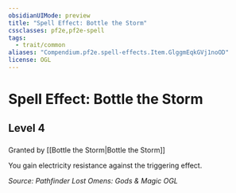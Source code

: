 ```yaml
---
obsidianUIMode: preview
title: "Spell Effect: Bottle the Storm"
cssclasses: pf2e,pf2e-spell
tags:
  - trait/common
aliases: "Compendium.pf2e.spell-effects.Item.GlggmEqkGVj1noOD"
license: OGL
---
```

# Spell Effect: Bottle the Storm
## Level 4
### 






Granted by [[Bottle the Storm|Bottle the Storm]]

You gain electricity resistance against the triggering effect.

*Source: Pathfinder Lost Omens: Gods & Magic*
*OGL*